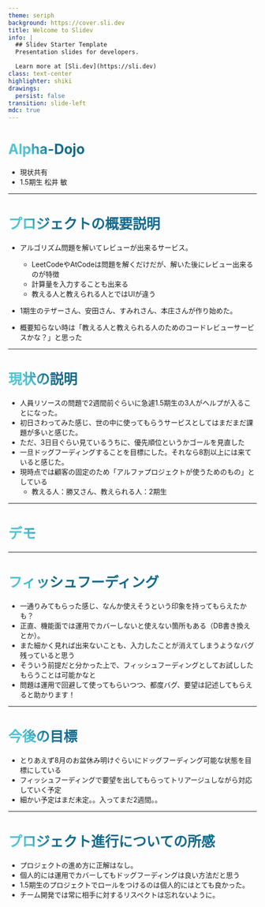 ```yaml
---
theme: seriph
background: https://cover.sli.dev
title: Welcome to Slidev
info: |
  ## Slidev Starter Template
  Presentation slides for developers.

  Learn more at [Sli.dev](https://sli.dev)
class: text-center
highlighter: shiki
drawings:
  persist: false
transition: slide-left
mdc: true
---
```


<style>
h1 {
  background-color: #f0fff0;
  background-image: linear-gradient(45deg, #4EC5D4 10%, #146b8c 20%);
  background-size: 100%;
  -webkit-background-clip: text;
  -moz-background-clip: text;
  -webkit-text-fill-color: transparent;
  -moz-text-fill-color: transparent;
}
</style>

# Alpha-Dojo

- 現状共有
- 1.5期生 松井 敏

---

# プロジェクトの概要説明

- アルゴリズム問題を解いてレビューが出来るサービス。
  - LeetCodeやAtCodeは問題を解くだけだが、解いた後にレビュー出来るのが特徴
  - 計算量を入力することも出来る
  - 教える人と教えられる人とではUIが違う
- 1期生のテザーさん、安田さん、すみれさん、本庄さんが作り始めた。

- 概要知らない時は「教える人と教えられる人のためのコードレビューサービスかな？」と思った

---

# 現状の説明

- 人員リソースの問題で2週間前ぐらいに急遽1.5期生の3人がヘルプが入ることになった。
- 初日さわってみた感じ、世の中に使ってもらうサービスとしてはまだまだ課題が多いと感じた。
- ただ、3日目ぐらい見ているうちに、優先順位というかゴールを見直した
- 一旦ドッグフーディングすることを目標にした。それなら8割以上には来ていると感じた。
- 現時点では顧客の固定のため「アルファプロジェクトが使うためのもの」としている
  - 教える人：勝又さん、教えられる人：2期生

---

# デモ

---

# フィッシュフーディング

- 一通りみてもらった感じ、なんか使えそうという印象を持ってもらえたかも？
- 正直、機能面では運用でカバーしないと使えない箇所もある（DB書き換えとか）。
- また細かく見れば出来ないことも、入力したことが消えてしまうようなバグ残っていると思う
- そういう前提だと分かった上で、フィッシュフーディングとしてお試ししたもらうことは可能かなと
- 問題は運用で回避して使ってもらいつつ、都度バグ、要望は記述してもらえると助かります！

---

# 今後の目標

- とりあえず8月のお盆休み明けぐらいにドッグフーディング可能な状態を目標にしている
- フィッシュフーディングで要望を出してもらってトリアージュしながら対応していく予定
- 細かい予定はまだ未定。。入ってまだ2週間。。

---

# プロジェクト進行についての所感

- プロジェクトの進め方に正解はなし。
- 個人的には運用でカバーしてもドッグフーディングは良い方法だと思う
- 1.5期生のプロジェクトでロールをつけるのは個人的にはとても良かった。
- チーム開発では常に相手に対するリスペクトは忘れないように。
